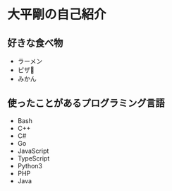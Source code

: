 # 大平剛の自己紹介

## 好きな食べ物
* ラーメン
* ピザ🍕
* みかん

## 使ったことがあるプログラミング言語
* Bash
* C++
* C#
* Go
* JavaScript
* TypeScript
* Python3
* PHP
* Java
